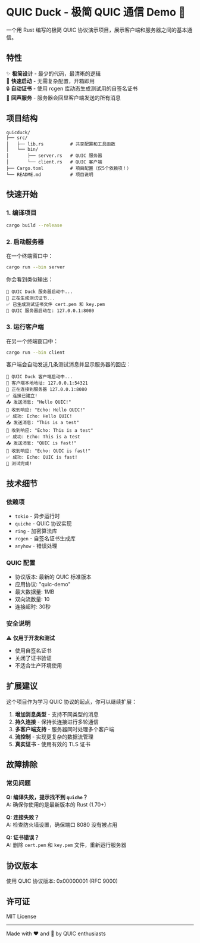 # QUIC Duck - 极简 QUIC 通信 Demo 🦆

一个用 Rust 编写的极简 QUIC 协议演示项目，展示客户端和服务器之间的基本通信。

## 特性

✨ **极简设计** - 最少的代码，最清晰的逻辑  
🚀 **快速启动** - 无需复杂配置，开箱即用  
🔒 **自动证书** - 使用 rcgen 库动态生成测试用的自签名证书  
📨 **回声服务** - 服务器会回显客户端发送的所有消息  

## 项目结构

```
quicduck/
├── src/
│   ├── lib.rs          # 共享配置和工具函数
│   └── bin/
│       ├── server.rs   # QUIC 服务器
│       └── client.rs   # QUIC 客户端
├── Cargo.toml          # 项目配置（仅5个依赖项！）
└── README.md           # 项目说明
```

## 快速开始

### 1. 编译项目

```bash
cargo build --release
```

### 2. 启动服务器

在一个终端窗口中：

```bash
cargo run --bin server
```

你会看到类似输出：
```
🦆 QUIC Duck 服务器启动中...
🔐 正在生成测试证书...
✅ 已生成测试证书文件 cert.pem 和 key.pem
🦆 QUIC 服务器启动在: 127.0.0.1:8080
```

### 3. 运行客户端

在另一个终端窗口中：

```bash
cargo run --bin client
```

客户端会自动发送几条测试消息并显示服务器的回应：

```
🦆 QUIC Duck 客户端启动中...
🔗 客户端本地地址: 127.0.0.1:54321
📡 正在连接到服务器 127.0.0.1:8080
✅ 连接已建立!
📤 发送消息: "Hello QUIC!"
📨 收到响应: "Echo: Hello QUIC!"
✅ 成功: Echo: Hello QUIC!
📤 发送消息: "This is a test"
📨 收到响应: "Echo: This is a test"
✅ 成功: Echo: This is a test
📤 发送消息: "QUIC is fast!"
📨 收到响应: "Echo: QUIC is fast!"
✅ 成功: Echo: QUIC is fast!
🎉 测试完成!
```

## 技术细节

### 依赖项
- `tokio` - 异步运行时
- `quiche` - QUIC 协议实现
- `ring` - 加密算法库
- `rcgen` - 自签名证书生成库  
- `anyhow` - 错误处理

### QUIC 配置
- 协议版本: 最新的 QUIC 标准版本
- 应用协议: "quic-demo"
- 最大数据量: 1MB
- 双向流数量: 10
- 连接超时: 30秒

### 安全说明
⚠️  **仅用于开发和测试**
- 使用自签名证书
- 关闭了证书验证
- 不适合生产环境使用

## 扩展建议

这个项目作为学习 QUIC 协议的起点，你可以继续扩展：

1. **增加消息类型** - 支持不同类型的消息
2. **持久连接** - 保持长连接进行多轮通信
3. **多客户端支持** - 服务器同时处理多个客户端
4. **流控制** - 实现更复杂的数据流管理
5. **真实证书** - 使用有效的 TLS 证书

## 故障排除

### 常见问题

**Q: 编译失败，提示找不到 `quiche`？**  
A: 确保你使用的是最新版本的 Rust (1.70+)

**Q: 连接失败？**  
A: 检查防火墙设置，确保端口 8080 没有被占用

**Q: 证书错误？**  
A: 删除 `cert.pem` 和 `key.pem` 文件，重新运行服务器

## 协议版本

使用 QUIC 协议版本: 0x00000001 (RFC 9000)

## 许可证

MIT License

---

Made with ❤️ and 🦆 by QUIC enthusiasts